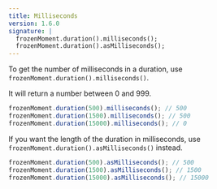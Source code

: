 ```yaml
---
title: Milliseconds
version: 1.6.0
signature: |
  frozenMoment.duration().milliseconds();
  frozenMoment.duration().asMilliseconds();
---
```



To get the number of milliseconds in a duration, use `frozenMoment.duration().milliseconds()`.

It will return a number between 0 and 999.

```javascript
frozenMoment.duration(500).milliseconds(); // 500
frozenMoment.duration(1500).milliseconds(); // 500
frozenMoment.duration(15000).milliseconds(); // 0
```

If you want the length of the duration in milliseconds, use `frozenMoment.duration().asMilliseconds()` instead.

```javascript
frozenMoment.duration(500).asMilliseconds(); // 500
frozenMoment.duration(1500).asMilliseconds(); // 1500
frozenMoment.duration(15000).asMilliseconds(); // 15000
```
